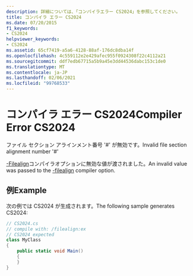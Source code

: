 ```yaml
---
description: 詳細については、「コンパイラエラー CS2024」を参照してください。
title: コンパイラ エラー CS2024
ms.date: 07/20/2015
f1_keywords:
- CS2024
helpviewer_keywords:
- CS2024
ms.assetid: 65cf7419-a5a6-4128-88af-176dc8dba14f
ms.openlocfilehash: 4c559112e2e429afec955f0924308f22c4112a21
ms.sourcegitcommit: ddf7edb67715a5b9a45e3dd44536dabc153c1de0
ms.translationtype: MT
ms.contentlocale: ja-JP
ms.lasthandoff: 02/06/2021
ms.locfileid: "99768533"
---
```

# <a name="compiler-error-cs2024"></a><span data-ttu-id="d6604-103">コンパイラ エラー CS2024</span><span class="sxs-lookup"><span data-stu-id="d6604-103">Compiler Error CS2024</span></span>

<span data-ttu-id="d6604-104">ファイル セクション アラインメント番号 '#' が無効です。</span><span class="sxs-lookup"><span data-stu-id="d6604-104">Invalid file section alignment number '#'</span></span>

<span data-ttu-id="d6604-105">[-Filealign](../language-reference/compiler-options/filealign-compiler-option.md)コンパイラオプションに無効な値が渡されました。</span><span class="sxs-lookup"><span data-stu-id="d6604-105">An invalid value was passed to the [-filealign](../language-reference/compiler-options/filealign-compiler-option.md) compiler option.</span></span>

## <a name="example"></a><span data-ttu-id="d6604-106">例</span><span class="sxs-lookup"><span data-stu-id="d6604-106">Example</span></span>

<span data-ttu-id="d6604-107">次の例では CS2024 が生成されます。</span><span class="sxs-lookup"><span data-stu-id="d6604-107">The following sample generates CS2024:</span></span>

```csharp
// CS2024.cs
// compile with: /filealign:ex
// CS2024 expected
class MyClass
{
    public static void Main()
    {
    }
}
```
